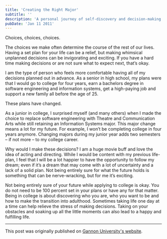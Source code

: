 ```yaml
---
title: 'Creating the Right Major'
subtitle: ''
description: 'A personal journey of self-discovery and decision-making in college, highlighting the importance of flexibility and passion in choosing a major.'
pubDate: 'Jan 11 2011'
---
```


Choices, choices, choices.

The choices we make often determine the course of the rest of our lives. Having a set plan for your life can be a relief, but making whimsical unplanned decisions can be invigorating and exciting. If you have a hard time making decisions or are not sure what to expect next, that’s okay.

I am the type of person who feels more comfortable having all of my decisions planned out in advance. As a senior in high school, my plans were that I would go to college for four years, earn a bachelors degree in software engineering and information systems, get a high-paying job and support a new family all before the age of 25.

These plans have changed.

As a junior in college, I surprised myself (and many others) when I made the choice to replace software engineering with Theatre and Communication Arts while still retaining an Information Systems major. This major change means a lot for my future. For example, I won’t be completing college in four years anymore. Changing majors during my junior year adds two semesters – if not more – to my college career.

Why would I make these decisions? I am a huge movie buff and love the idea of acting and directing. While I would be content with my previous life-plan, I feel that I will be a lot happier to have the opportunity to follow my dream; even if it’s a dream that may come with a lot of uncertainty and a lack of a solid plan. Not being entirely sure for what the future holds is something that can be nerve-wracking, but for me it’s exciting.

Not being entirely sure of your future while applying to college is okay. You do not need to be 100 percent set in your plans or have any for that matter. Being in college is about discovering who you are, who you want to be and how to make the transition into adulthood. Sometimes taking life one day at a time can help relieve the stress of making decisions. Taking on your obstacles and soaking up all the little moments can also lead to a happy and fulfilling life.

---

This post was originally published on [Gannon University's website](https://edge.gannon.edu/guest-blog-creating-the-right-major/).
